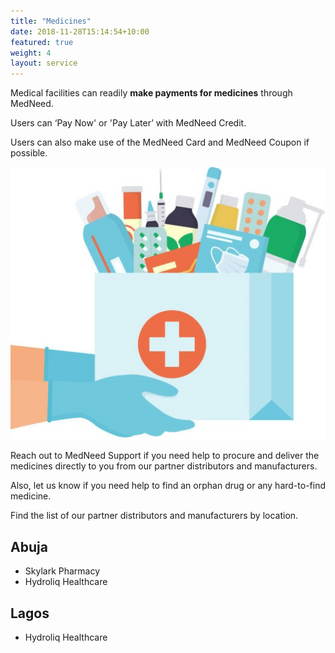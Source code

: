```yaml
---
title: "Medicines"
date: 2018-11-28T15:14:54+10:00
featured: true
weight: 4
layout: service
---
```


Medical facilities can readily **make payments for medicines** through MedNeed. 

Users can ‘Pay Now' or 'Pay Later’ with MedNeed Credit. 

Users can also make use of the MedNeed Card and MedNeed Coupon if possible.

![Some medicines](/images/illustrations/hand-drugs.jpg)

Reach out to MedNeed Support if you need help to procure and deliver the medicines directly to you from our partner distributors and manufacturers.

Also, let us know if you need help to find an orphan drug or any hard-to-find medicine.

Find the list of our partner distributors and manufacturers by location.

## Abuja

- Skylark Pharmacy
- Hydroliq Healthcare


## Lagos

- Hydroliq Healthcare